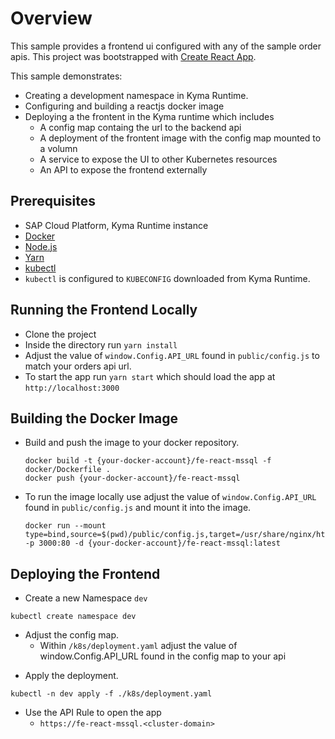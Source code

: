 # Overview

This sample provides a frontend ui configured with any of the sample order apis. This project was bootstrapped with [Create React App](https://github.com/facebook/create-react-app).

This sample demonstrates:

- Creating a development namespace in Kyma Runtime.
- Configuring and building a reactjs docker image
- Deploying a the frontent in the Kyma runtime which includes
  - A config map containg the url to the backend api
  - A deployment of the frontent image with the config map mounted to a volumn
  - A service to expose the UI to other Kubernetes resources
  - An API to expose the frontend externally

## Prerequisites

- SAP Cloud Platform, Kyma Runtime instance
- [Docker](https://www.docker.com/)
- [Node.js](https://nodejs.org/en/)
- [Yarn](https://yarnpkg.com/)
- [kubectl](https://kubernetes.io/docs/tasks/tools/install-kubectl/)
- `kubectl` is configured to `KUBECONFIG` downloaded from Kyma Runtime.

## Running the Frontend Locally

- Clone the project
- Inside the directory run `yarn install`
- Adjust the value of `window.Config.API_URL` found in `public/config.js` to match your orders api url.
- To start the app run `yarn start` which should load the app at `http://localhost:3000`

## Building the Docker Image

- Build and push the image to your docker repository.

  ```
  docker build -t {your-docker-account}/fe-react-mssql -f docker/Dockerfile .
  docker push {your-docker-account}/fe-react-mssql
  ```

- To run the image locally use adjust the value of `window.Config.API_URL` found in `public/config.js` and mount it into the image.

  ```
  docker run --mount type=bind,source=$(pwd)/public/config.js,target=/usr/share/nginx/html/config.js -p 3000:80 -d {your-docker-account}/fe-react-mssql:latest
  ```

## Deploying the Frontend

- Create a new Namespace `dev`

```shell script
kubectl create namespace dev
```

- Adjust the config map.
  - Within `/k8s/deployment.yaml` adjust the value of window.Config.API_URL found in the config map to your api

* Apply the deployment.

```shell script
kubectl -n dev apply -f ./k8s/deployment.yaml
```

- Use the API Rule to open the app
  - `https://fe-react-mssql.<cluster-domain>`
